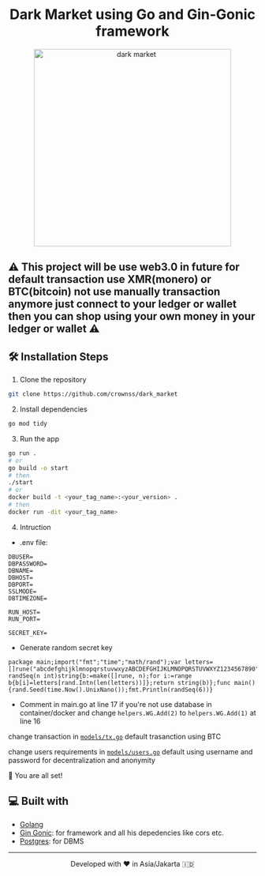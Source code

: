 <h1 align="center">
  Dark Market using Go and Gin-Gonic framework
</h1>

<p align="center"><img src="https://github.com/Crownss/dark_market/blob/master/img/dark_market.jpg" width="400px" alt="dark market" /></p>

## ⚠️ This project will be use web3.0 in future for default transaction use XMR(monero) or BTC(bitcoin) not use manually transaction anymore just connect to your ledger or wallet then you can shop using your own money in your ledger or wallet ⚠️

## 🛠️ Installation Steps

1. Clone the repository

```bash
git clone https://github.com/crownss/dark_market
```

2. Install dependencies

```bash
go mod tidy
```

3. Run the app

```bash
go run .
# or
go build -o start
# then
./start
# or
docker build -t <your_tag_name>:<your_version> .
# then
docker run -dit <your_tag_name>
```

4. Intruction
-   .env file: 
```
DBUSER=
DBPASSWORD=
DBNAME=
DBHOST=
DBPORT=
SSLMODE=
DBTIMEZONE=

RUN_HOST=
RUN_PORT=

SECRET_KEY=
```
-   Generate random secret key
```
package main;import("fmt";"time";"math/rand");var letters=[]rune("abcdefghijklmnopqrstuvwxyzABCDEFGHIJKLMNOPQRSTUVWXYZ1234567890");func randSeq(n int)string{b:=make([]rune, n);for i:=range b{b[i]=letters[rand.Intn(len(letters))]};return string(b)};func main(){rand.Seed(time.Now().UnixNano());fmt.Println(randSeq(6))}
```
-   Comment in main.go at line 17 if you're not use database in container/docker and change ```helpers.WG.Add(2)``` to ```helpers.WG.Add(1)``` at line 16


change transaction in [`models/tx.go`](https://github.com/Crownss/dark_market/blob/master/models/tx.go)
default trasanction using BTC

change users requirements in [`models/users.go`](https://github.com/Crownss/dark_market/blob/master/models/users.go)
default using username and password for decentralization and anonymity

🌟 You are all set!

## 💻 Built with

-   [Golang](https://go.dev/)
-   [Gin Gonic](https://github.com/gin-gonic/gin): for framework and all his depedencies like cors etc.
-   [Postgres](https://www.postgresql.org/): for DBMS

<hr>
<p align="center">
Developed with ❤️ in Asia/Jakarta 	🇮🇩
</p>